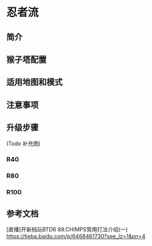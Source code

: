 # 忍者流
## 简介


## 猴子塔配置

## 适用地图和模式


## 注意事项


## 升级步骤
(Todo 补充图)

### R40

### R80


### R100



## 参考文档
[直播]开新档玩BTD6 89.CHIMPS常用打法介绍(一) https://tieba.baidu.com/p/6468461730?see_lz=1&pn=4